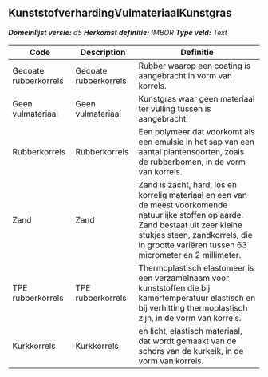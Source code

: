 ﻿## KunststofverhardingVulmateriaalKunstgras

*__Domeinlijst versie:__ d5*
*__Herkomst definitie:__ IMBOR*
*__Type veld:__ Text*

|__Code__ |__Description__ |__Definitie__	|
|	---	|	---	|   ---	| 
| Gecoate rubberkorrels | Gecoate rubberkorrels | Rubber waarop een coating is aangebracht in vorm van korrels. |
| Geen vulmateriaal | Geen vulmateriaal | Kunstgras waar geen materiaal ter vulling tussen is aangebracht. |
| Rubberkorrels | Rubberkorrels | Een polymeer dat voorkomt als een emulsie in het sap van een aantal plantensoorten, zoals de rubberbomen, in de vorm van korrels. |
| Zand | Zand | Zand is zacht, hard, los en korrelig materiaal en een van de meest voorkomende natuurlijke stoffen op aarde. Zand bestaat uit zeer kleine stukjes steen, zandkorrels, die in grootte variëren tussen 63 micrometer en 2 millimeter. |
| TPE rubberkorrels | TPE rubberkorrels | Thermoplastisch elastomeer is een verzamelnaam voor kunststoffen die bij kamertemperatuur elastisch en bij verhitting thermoplastisch zijn, in de vorm van korrels. |
| Kurkkorrels | Kurkkorrels | en licht, elastisch materiaal, dat wordt gemaakt van de schors van de kurkeik, in de vorm van korrels. |
